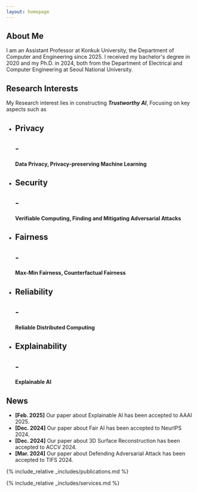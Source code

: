 ```yaml
---
layout: homepage
---
```


## About Me

I am an Assistant Professor at Konkuk University, the Department of Computer and Engineering since 2025.
I received my bachelor's degree in 2020 and my Ph.D. in 2024, both from the Department of Electrical and Computer Engineering at Seoul National University.

## Research Interests

My Research interest lies in constructing **_Trustworthy AI_**, Focusing on key aspects such as

- <h2>Privacy<h2>
  - <h4>Data Privacy, Privacy-preserving Machine Learning<h4>
- <h2>Security<h2>
  - <h4>Verifiable Computing, Finding and Mitigating Adversarial Attacks<h4>
- <h2>Fairness<h2>
  - <h4>Max-Min Fairness, Counterfactual Fairness<h4>
- <h2>Reliability<h2>
  - <h4>Reliable Distributed Computing<h4>
- <h2>Explainability<h2>
  - <h4>Explainable AI<h4>

## News

- **[Feb. 2025]** Our paper about Explainable AI has been accepted to AAAI 2025.
- **[Dec. 2024]** Our paper about Fair AI has been accepted to NeurIPS 2024.
- **[Dec. 2024]** Our paper about 3D Surface Reconstruction has been accepted to ACCV 2024.
- **[Mar. 2024]** Our paper about Defending Adversarial Attack has been accepted to TIFS 2024.

{% include_relative _includes/publications.md %}

{% include_relative _includes/services.md %}
